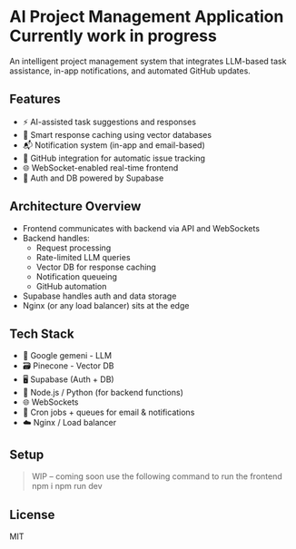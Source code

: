 # AI Project Management Application Currently work in progress

An intelligent project management system that integrates LLM-based task assistance, in-app notifications, and automated GitHub updates.

## Features

- ⚡ AI-assisted task suggestions and responses
- 🔁 Smart response caching using vector databases
- 📬 Notification system (in-app and email-based)
- 🔗 GitHub integration for automatic issue tracking
- 🌐 WebSocket-enabled real-time frontend
- 🔐 Auth and DB powered by Supabase

## Architecture Overview

- Frontend communicates with backend via API and WebSockets
- Backend handles:
  - Request processing
  - Rate-limited LLM queries
  - Vector DB for response caching
  - Notification queueing
  - GitHub automation
- Supabase handles auth and data storage
- Nginx (or any load balancer) sits at the edge

## Tech Stack

- 🧠 Google gemeni - LLM
- 🗃️ Pinecone - Vector DB
- 🖥️ Supabase (Auth + DB)
- 🔧 Node.js / Python (for backend functions)
- 🌐 WebSockets
- 📨 Cron jobs + queues for email & notifications
- ☁️ Nginx / Load balancer

## Setup

> WIP – coming soon use the following command to run the frontend
> npm i
> npm run dev

## License

MIT
